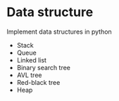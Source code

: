 # Data structure
Implement data structures in python
- Stack
- Queue
- Linked list
- Binary search tree
- AVL tree
- Red-black tree
- Heap
